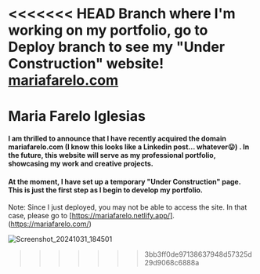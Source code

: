 <<<<<<< HEAD
Branch where I'm working on my portfolio, go to Deploy branch to see my "Under Construction" website! [mariafarelo.com](https://mariafarelo.com/)
=======
# Maria Farelo Iglesias

#### I am thrilled to announce that I have recently acquired the domain mariafarelo.com (I know this looks like a Linkedin post... whatever😛) . In the future, this website will serve as my professional portfolio, showcasing my work and creative projects.

#### At the moment, I have set up a temporary "Under Construction" page. This is just the first step as I begin to develop my portfolio.

Note: Since I just deployed, you may not be able to access the site. In that case, please go to [https://mariafarelo.netlify.app/].
(https://mariafarelo.com/)

![Screenshot_20241031_184501](https://github.com/user-attachments/assets/9031f623-97ac-4fa5-8d19-3d8338a0a81d)
>>>>>>> 3bb3ff0de97138637948d57325d29d9068c6888a
